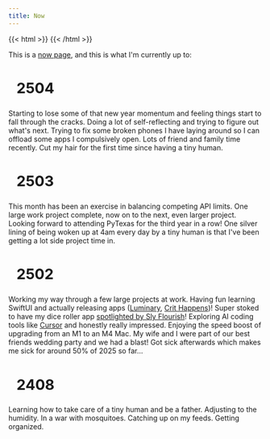 ```yaml
---
title: Now
---
```


{{< html >}}
    <style>
        h2 {
            font-size: 1.8rem;
            border-left: 4px solid var(--text);;
            padding-left: 1rem;
        }
    </style>
{{< /html >}}

This is a [now page](https://nownownow.com/about), and this is what I'm currently up to:

## 2504

Starting to lose some of that new year momentum and feeling things start to fall through the cracks. Doing a lot of self-reflecting and trying to figure out what's next. Trying to fix some broken phones I have laying around so I can offload some apps I compulsively open. Lots of friend and family time recently. Cut my hair for the first time since having a tiny human.

## 2503

This month has been an exercise in balancing competing API limits. One large work project complete, now on to the next, even larger project. Looking forward to attending PyTexas for the third year in a row! One silver lining of being woken up at 4am every day by a tiny human is that I've been getting a lot side project time in.

## 2502

Working my way through a few large projects at work. Having fun learning SwiftUI and actually releasing apps ([Luminary](https://apps.apple.com/app/id6737578148), [Crit Happens](https://apps.apple.com/us/app/crit-happens-dice-roller/id1550370579))! Super stoked to have my dice roller app [spotlighted by Sly Flourish](https://youtu.be/5emXJhpZjDY?t=503)! Exploring AI coding tools like [Cursor](https://www.cursor.com/) and honestly really impressed. Enjoying the speed boost of upgrading from an M1 to an M4 Mac. My wife and I were part of our best friends wedding party and we had a blast! Got sick afterwards which makes me sick for around 50% of 2025 so far...

## 2408

Learning how to take care of a tiny human and be a father. Adjusting to the humidity. In a war with mosquitoes. Catching up on my feeds. Getting organized.
